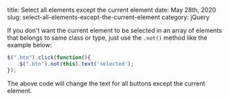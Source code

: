title: Select all elements except the current element
date: May 28th, 2020
slug: select-all-elements-except-the-current-element
category: jQuery

If you don't want the current element to be selected in an array of elements that belongs to same class or type, just use the `.not()` method like the example below:

```js
$(".btn").click(function(){
    $(".btn").not(this).text('selected');
});
```
The above code will change the text for all buttons except the current element.
